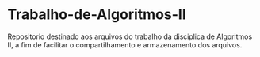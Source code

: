 # Trabalho-de-Algoritmos-II
Repositorio destinado aos arquivos do trabalho da disciplica de Algoritmos II, a fim de facilitar o compartilhamento e armazenamento dos arquivos.
